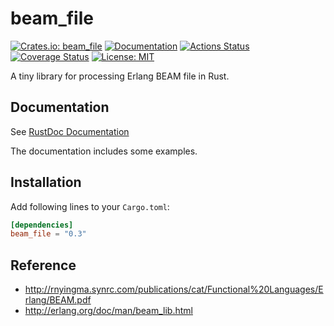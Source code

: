 beam_file
=========

[![Crates.io: beam_file](https://img.shields.io/crates/v/beam_file.svg)](https://crates.io/crates/beam_file)
[![Documentation](https://docs.rs/beam_file/badge.svg)](https://docs.rs/beam_file)
[![Actions Status](https://github.com/sile/beam_file/workflows/CI/badge.svg)](https://github.com/sile/beam_file/actions)
[![Coverage Status](https://coveralls.io/repos/github/sile/beam_file/badge.svg?branch=master)](https://coveralls.io/github/sile/beam_file?branch=master)
[![License: MIT](https://img.shields.io/badge/license-MIT-blue.svg)](LICENSE)

A tiny library for processing Erlang BEAM file in Rust.

Documentation
-------------

See [RustDoc Documentation](https://docs.rs/beam_file)

The documentation includes some examples.

Installation
------------

Add following lines to your `Cargo.toml`:

```toml
[dependencies]
beam_file = "0.3"
```

Reference
---------

- http://rnyingma.synrc.com/publications/cat/Functional%20Languages/Erlang/BEAM.pdf
- http://erlang.org/doc/man/beam_lib.html
